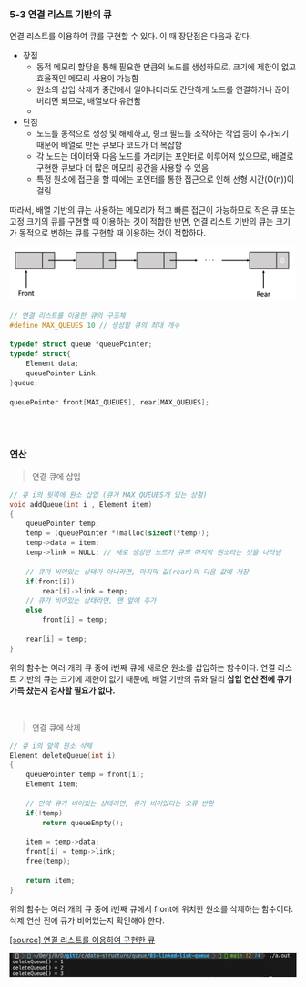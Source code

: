 ### 5-3 연결 리스트 기반의 큐

연결 리스트를 이용하여 큐를 구현할 수 있다. 이 때 장단점은 다음과 같다.

- 장점
    - 동적 메모리 할당을 통해 필요한 만큼의 노드를 생성하므로, 크기에 제한이 없고 효율적인 메모리 사용이 가능함
    - 원소의 삽입 삭제가 중간에서 일어나더라도 간단하게 노드를 연결하거나 끊어버리면 되므로, 배열보다 유연함
    - 
- 단점
    - 노드를 동적으로 생성 및 해제하고, 링크 필드를 조작하는 작업 등이 추가되기 때문에 배열로 만든 큐보다 코드가 더 복잡함
    - 각 노드는 데이터와 다음 노드를 가리키는 포인터로 이루어져 있으므로, 배열로 구현한 큐보다 더 많은 메모리 공간을 사용할 수 있음
    - 특정 원소에 접근을 할 때에는 포인터를 통한 접근으로 인해 선형 시간(O(n))이 걸림

따라서, 배열 기반의 큐는 사용하는 메모리가 적고 빠른 접근이 가능하므로 작은 큐 또는 고정 크기의 큐를 구현할 때 이용하는 것이 적합한 반면, 연결 리스트 기반의 큐는 크기가 동적으로 변하는 큐를 구현할 때 이용하는 것이 적합하다.

![img](./img/linked_list_queue.png)

```c
// 연결 리스트를 이용한 큐의 구조체
#define MAX_QUEUES 10 // 생성할 큐의 최대 개수

typedef struct queue *queuePointer;
typedef struct{
    Element data;
    queuePointer Link;
}queue;

queuePointer front[MAX_QUEUES], rear[MAX_QUEUES];
```

<br><br>

### 연산

> 연결 큐에 삽입

```c
// 큐 i의 뒷쪽에 원소 삽입 (큐가 MAX_QUEUES개 있는 상황)
void addQueue(int i , Element item)
{
    queuePointer temp;
    temp = (queuePointer *)malloc(sizeof(*temp));
    temp->data = item;
    temp->link = NULL; // 새로 생성한 노드가 큐의 마지막 원소라는 것을 나타냄

    // 큐가 비어있는 상태가 아니라면, 마지막 값(rear)의 다음 값에 저장
    if(front[i])
        rear[i]->link = temp;
    // 큐가 비어있는 상태라면, 맨 앞에 추가
    else
        front[i] = temp;

    rear[i] = temp;
}
```

위의 함수는 여러 개의 큐 중에 i번째 큐에 새로운 원소를 삽입하는 함수이다. 연결 리스트 기반의 큐는 크기에 제한이 없기 때문에, 배열 기반의 큐와 달리 **삽입 연산 전에 큐가 가득 찼는지 검사할 필요가 없다.**

<br>

> 연결 큐에 삭제

```c
// 큐 i의 앞쪽 원소 삭제
Element deleteQueue(int i)
{
    queuePointer temp = front[i];
    Element item;

    // 만약 큐가 비어있는 상태라면, 큐가 비어있다는 오류 반환
    if(!temp)
        return queueEmpty();

    item = temp->data;
    front[i] = temp->link;
    free(temp);

    return item;
}
```

위의 함수는 여러 개의 큐 중에 i번째 큐에서 front에 위치한 원소를 삭제하는 함수이다. 삭제 연산 전에 큐가 비어있는지 확인해야 한다.

[[source] 연결 리스트를 이용하여 구현한 큐](./linked_list_queue.c)

![img](./img/linked_list_queue_result.png)